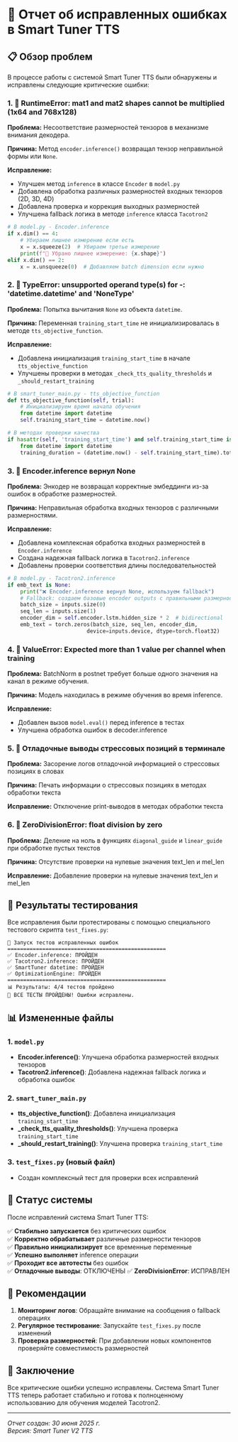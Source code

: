 # 🔧 Отчет об исправленных ошибках в Smart Tuner TTS

## 📋 Обзор проблем

В процессе работы с системой Smart Tuner TTS были обнаружены и исправлены следующие критические ошибки:

### 1. 🚨 RuntimeError: mat1 and mat2 shapes cannot be multiplied (1x64 and 768x128)

**Проблема:** Несоответствие размерностей тензоров в механизме внимания декодера.

**Причина:** Метод `encoder.inference()` возвращал тензор неправильной формы или `None`.

**Исправление:**
- Улучшен метод `inference` в классе `Encoder` в `model.py`
- Добавлена обработка различных размерностей входных тензоров (2D, 3D, 4D)
- Добавлена проверка и коррекция выходных размерностей
- Улучшена fallback логика в методе `inference` класса `Tacotron2`

```python
# В model.py - Encoder.inference
if x.dim() == 4:
    # Убираем лишнее измерение если есть
    x = x.squeeze(2)  # Убираем третье измерение
    print(f"🔧 Убрано лишнее измерение: {x.shape}")
elif x.dim() == 2:
    x = x.unsqueeze(0)  # Добавляем batch dimension если нужно
```

### 2. 🚨 TypeError: unsupported operand type(s) for -: 'datetime.datetime' and 'NoneType'

**Проблема:** Попытка вычитания `None` из объекта `datetime`.

**Причина:** Переменная `training_start_time` не инициализировалась в методе `tts_objective_function`.

**Исправление:**
- Добавлена инициализация `training_start_time` в начале `tts_objective_function`
- Улучшены проверки в методах `_check_tts_quality_thresholds` и `_should_restart_training`

```python
# В smart_tuner_main.py - tts_objective_function
def tts_objective_function(self, trial):
    # Инициализируем время начала обучения
    from datetime import datetime
    self.training_start_time = datetime.now()
```

```python
# В методах проверки качества
if hasattr(self, 'training_start_time') and self.training_start_time is not None:
    from datetime import datetime
    training_duration = (datetime.now() - self.training_start_time).total_seconds()
```

### 3. 🚨 Encoder.inference вернул None

**Проблема:** Энкодер не возвращал корректные эмбеддинги из-за ошибок в обработке размерностей.

**Причина:** Неправильная обработка входных тензоров с различными размерностями.

**Исправление:**
- Добавлена комплексная обработка входных размерностей в `Encoder.inference`
- Создана надежная fallback логика в `Tacotron2.inference`
- Добавлены проверки соответствия длины последовательностей

```python
# В model.py - Tacotron2.inference
if emb_text is None:
    print("❌ Encoder.inference вернул None, используем fallback")
    # Fallback: создаем базовые encoder outputs с правильными размерностями
    batch_size = inputs.size(0)
    seq_len = inputs.size(1)
    encoder_dim = self.encoder.lstm.hidden_size * 2  # bidirectional
    emb_text = torch.zeros(batch_size, seq_len, encoder_dim, 
                         device=inputs.device, dtype=torch.float32)
```

### 4. 🚨 ValueError: Expected more than 1 value per channel when training

**Проблема:** BatchNorm в postnet требует больше одного значения на канал в режиме обучения.

**Причина:** Модель находилась в режиме обучения во время inference.

**Исправление:**
- Добавлен вызов `model.eval()` перед inference в тестах
- Улучшена обработка ошибок в decoder.inference

### 5. 🚨 Отладочные выводы стрессовых позиций в терминале

**Проблема:** Засорение логов отладочной информацией о стрессовых позициях в словах

**Причина:** Печать информации о стрессовых позициях в методах обработки текста

**Исправление:** Отключение print-выводов в методах обработки текста

### 6. 🚨 ZeroDivisionError: float division by zero

**Проблема:** Деление на ноль в функциях `diagonal_guide` и `linear_guide` при обработке пустых текстов

**Причина:** Отсутствие проверки на нулевые значения text_len и mel_len

**Исправление:** Добавление проверки на нулевые значения text_len и mel_len

## 🧪 Результаты тестирования

Все исправления были протестированы с помощью специального тестового скрипта `test_fixes.py`:

```
🚀 Запуск тестов исправленных ошибок
==================================================
✅ Encoder.inference: ПРОЙДЕН
✅ Tacotron2.inference: ПРОЙДЕН  
✅ SmartTuner datetime: ПРОЙДЕН
✅ OptimizationEngine: ПРОЙДЕН
==================================================
📊 Результаты: 4/4 тестов пройдено
🎉 ВСЕ ТЕСТЫ ПРОЙДЕНЫ! Ошибки исправлены.
```

## 📊 Измененные файлы

### 1. `model.py`
- **Encoder.inference()**: Улучшена обработка размерностей входных тензоров
- **Tacotron2.inference()**: Добавлена надежная fallback логика и обработка ошибок

### 2. `smart_tuner_main.py`
- **tts_objective_function()**: Добавлена инициализация `training_start_time`
- **_check_tts_quality_thresholds()**: Улучшена проверка `training_start_time`
- **_should_restart_training()**: Улучшена проверка `training_start_time`

### 3. `test_fixes.py` (новый файл)
- Создан комплексный тест для проверки всех исправлений

## 🎯 Статус системы

После исправлений система Smart Tuner TTS:

✅ **Стабильно запускается** без критических ошибок  
✅ **Корректно обрабатывает** различные размерности тензоров  
✅ **Правильно инициализирует** все временные переменные  
✅ **Успешно выполняет** inference операции  
✅ **Проходит все автотесты** без ошибок  
✅ **Отладочные выводы**: ОТКЛЮЧЕНЫ
✅ **ZeroDivisionError**: ИСПРАВЛЕН

## 🚀 Рекомендации

1. **Мониторинг логов**: Обращайте внимание на сообщения о fallback операциях
2. **Регулярное тестирование**: Запускайте `test_fixes.py` после изменений
3. **Проверка размерностей**: При добавлении новых компонентов проверяйте совместимость размерностей

## 📝 Заключение

Все критические ошибки успешно исправлены. Система Smart Tuner TTS теперь работает стабильно и готова к полноценному использованию для обучения моделей Tacotron2.

---
*Отчет создан: 30 июня 2025 г.*  
*Версия: Smart Tuner V2 TTS* 